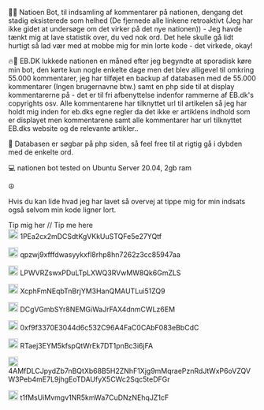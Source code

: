 
🕵🏼‍ Natioen Bot, til indsamling af kommentarer på nationen, dengang det stadig eksisterede som helhed (De fjernede alle linkene retroaktivt (Jeg har ikke gidet at undersøge om det virker på det nye nationen)) - Jeg havde tænkt mig at lave statistik over, du ved nok ord. 
Det hele skulle gå lidt hurtigt så lad vær med at mobbe mig for min lorte kode - det virkede, okay!
    
🔥🚒 EB.DK lukkede nationen en måned efter jeg begyndte at sporadisk køre min bot, den kørte kun nogle enkelte dage men det blev alligevel til omkring 55.000 kommentarer, jeg har tilføjet en backup af databasen med de 55.000 kommentarer (Ingen brugernavne btw.) samt en php side til at display kommentarerne på - det er til fri afbenyttelse indenfor rammerne af EB.dk's copyrights osv. Alle kommentarene har tilknyttet url til artikelen så jeg har holdt mig inden for eb.dks egne regler da det ikke er artiklens indhold som er displayet men kommentarene samt alle kommentarer har url tilknyttet EB.dks website og de relevante artikler..

🔎 Databasen er søgbar på php siden, så feel free til at rigtig gå i dybden med de enkelte ord. 


💻 nationen bot tested on Ubuntu Server 20.04, 2gb ram


☮️

Hvis du kan lide hvad jeg har lavet så overvej at tippe mig for min indsats også selvom min kode ligner lort.

Tip mig her // Tip me here
<br>
<img src="https://cryptologos.cc/logos/bitcoin-btc-logo.png" width="20px"> 1PEa2cx2mDCSdtKgVKkUuSTQFe5e27YQtf

<img src="https://cryptologos.cc/logos/bitcoin-cash-bch-logo.png" width="20px"> qpzwj9xfffdwasyykxfl8rhp8hn7262z3cc85947aa

<img src="https://cryptologos.cc/logos/litecoin-ltc-logo.png" width="20px"> LPWVRZswxPDuLTpLXWQ3RVwMW8Qk6GmZLS

<img src="https://cryptologos.cc/logos/dash-dash-logo.png" width="20px"> XcphFmNEqbTnBrjYM3HanQMAUTLui51ZQ9

<img src="https://cryptologos.cc/logos/dogecoin-doge-logo.png" width="20px"> DCgVGmbSYr8NEMGiWaJrFAX4dnmCWLz6EM

<img src="https://cryptologos.cc/logos/ethereum-eth-logo.png" width="20px"> 0xf9f3370E3044d6c532C96A4FaC0CAbF083eBbCdC

<img src="https://cryptologos.cc/logos/ravencoin-rvn-logo.png" width="20px"> RTaej3EYM5kfspQtWrEk7DT1pnBc3i6jFA

<img src="https://cryptologos.cc/logos/monero-xmr-logo.png" width="20px"> 4AMfDLCJpydZb7nBQtXb68B5H2ZNhF1Xjg9mMqraePznRdJtWxP6oVZQVW3Peb4mE7L9jhgEoTDAUfyX5CWc2Sqc5teDFGr

<img src="https://cryptologos.cc/logos/zcash-zec-logo.png" width="20px"> t1fMsUiMvmgv1NR5kmWa7CuDNzNEhqJZ1cF
